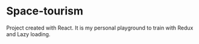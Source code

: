 # Space-tourism
Project created with React. It is my personal playground to train with Redux and Lazy loading.
